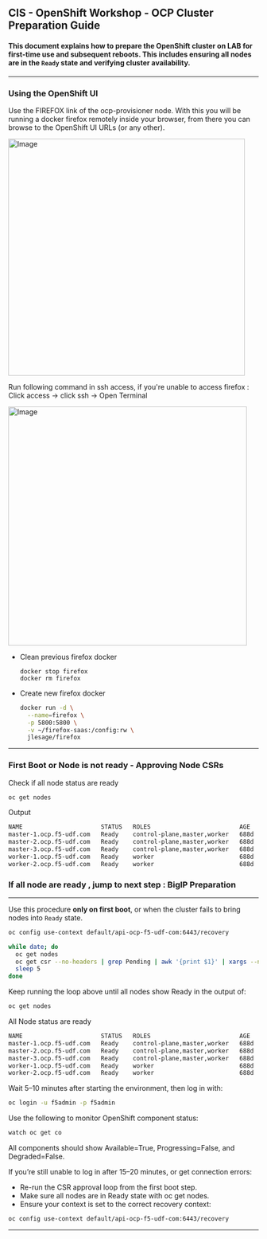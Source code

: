 ## CIS - OpenShift Workshop - OCP Cluster Preparation Guide

#### This document explains how to prepare the OpenShift cluster on LAB for first-time use and subsequent reboots. This includes ensuring all nodes are in the `Ready` state and verifying cluster availability.

---

### Using the OpenShift UI

Use the FIREFOX link of the ocp-provisioner node. With this you will be running a docker firefox remotely inside your browser, from there you can browse to the OpenShift UI URLs (or any other). 

<img width="476" alt="Image" src="https://github.com/user-attachments/assets/1ea447f9-ad0b-48eb-8281-beaa4e6a5932" />

Run following command in ssh access, if you're unable to access firefox : Click access -> click ssh -> Open Terminal

<img width="480" alt="Image" src="https://github.com/user-attachments/assets/f400a813-056a-4da1-bd01-89bc2be09e90" />

- Clean previous firefox docker
  ```
  docker stop firefox
  docker rm firefox
  ```
- Create new firefox docker
  ```bash
  docker run -d \
    --name=firefox \
    -p 5800:5800 \
    -v ~/firefox-saas:/config:rw \
    jlesage/firefox
  ```
---

### First Boot or Node is not ready - Approving Node CSRs

Check if all node status are ready
```bash
oc get nodes
```

Output
```bash
NAME                      STATUS   ROLES                         AGE    VERSION
master-1.ocp.f5-udf.com   Ready    control-plane,master,worker   688d   v1.29.8+f10c92d
master-2.ocp.f5-udf.com   Ready    control-plane,master,worker   688d   v1.29.8+f10c92d
master-3.ocp.f5-udf.com   Ready    control-plane,master,worker   688d   v1.29.8+f10c92d
worker-1.ocp.f5-udf.com   Ready    worker                        688d   v1.29.8+f10c92d
worker-2.ocp.f5-udf.com   Ready    worker                        688d   v1.29.8+f10c92d
```

### If all node are ready , jump to next step : BigIP Preparation

----

Use this procedure **only on first boot**, or when the cluster fails to bring nodes into `Ready` state.

```bash
oc config use-context default/api-ocp-f5-udf-com:6443/recovery

while date; do
  oc get nodes
  oc get csr --no-headers | grep Pending | awk '{print $1}' | xargs --no-run-if-empty oc adm certificate approve
  sleep 5
done
```
Keep running the loop above until all nodes show Ready in the output of:

```bash
oc get nodes
```

All Node status are ready
```bash
NAME                      STATUS   ROLES                         AGE    VERSION
master-1.ocp.f5-udf.com   Ready    control-plane,master,worker   688d   v1.29.8+f10c92d
master-2.ocp.f5-udf.com   Ready    control-plane,master,worker   688d   v1.29.8+f10c92d
master-3.ocp.f5-udf.com   Ready    control-plane,master,worker   688d   v1.29.8+f10c92d
worker-1.ocp.f5-udf.com   Ready    worker                        688d   v1.29.8+f10c92d
worker-2.ocp.f5-udf.com   Ready    worker                        688d   v1.29.8+f10c92d
```

Wait 5–10 minutes after starting the environment, then log in with:

```bash
oc login -u f5admin -p f5admin
```

Use the following to monitor OpenShift component status:
```bash
watch oc get co
```
All components should show Available=True, Progressing=False, and Degraded=False.

If you’re still unable to log in after 15–20 minutes, or get connection errors:
- Re-run the CSR approval loop from the first boot step.
- Make sure all nodes are in Ready state with oc get nodes.
- Ensure your context is set to the correct recovery context:

```bash
oc config use-context default/api-ocp-f5-udf-com:6443/recovery
```

---


